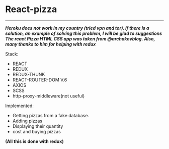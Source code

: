 # React-pizza
___
***Heroku does not work in my country (tried vpn and tor). If there is a solution, an example of solving this problem, I will be glad to suggestions 
The react Pizza HTML CSS app was taken from @archakovblog.
Also, many thanks to him for helping with redux***

Stack: 
+ REACT
+ REDUX
+ REDUX-THUNK
+ REACT-ROUTER-DOM V.6
+ AXIOS
+ SCSS
+ http-proxy-middleware(not useful)

Implemented: 
- Getting pizzas from a fake database.
- Adding pizzas 
- Displaying their quantity 
- cost and buying pizzas

**(All this is done with redux)**
